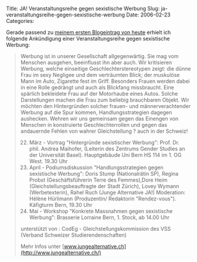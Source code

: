 Title: JA! Veranstaltungsreihe gegen sexistische Werbung
Slug: ja-veranstaltungsreihe-gegen-sexistische-werbung
Date: 2006-02-23
Categories:

Gerade passend zu [meinem ersten Blogeintrag von heute](http://blog.irregular.ch/2006/02/23/der-perfekte-korper/) erhielt ich folgende Ankündigung einer Veranstaltungsreihe gegen sexistische Werbung:

> Werbung ist in unserer Gesellschaft allgegenwärtig. Sie mag vom Menschen ausgehen, beeinflusst ihn aber auch. Wir kritisieren Werbung, welche einseitige Geschlechterstereotypen zeigt: die dünne Frau im sexy Negligee und dem verträumten Blick; der muskulöse Mann im Auto, Zigarette fest im Griff. Besonders Frauen werden dabei in eine Rolle gedrängt und auch als Blickfang missbraucht. Eine
> spärlich bekleidete Frau auf der Motorhaube eines Autos. Solche Darstellungen machen die Frau zum beliebig brauchbaren Objekt. Wir möchten den Hintergründen solcher frauen- und männerverachtender Werbung auf die Spur kommen, Handlungsstrategien dagegen aushecken. Wehren wir uns gemeinsam gegen das Einengen von Menschen in konstruierte Geschlechterrollen und gegen das andauernde Fehlen von wahrer Gleichstellung ? auch in der Schweiz!
>
> 22. März - Vortrag
>     "Hintergründe sexistischer Werbung":
>     Prof. Dr. phil. Andrea Maihofer, (Leiterin des Zentrums Gender Studies an der Universität Basel).
>     Hauptgebäude Uni Bern HS 114 im 1. OG West. 19.30 Uhr
> 23. April - Podiumsdiskussion
>     "Handlungsstrategien gegen sexistische Werbung":
>     Doris Stump (Nationalrätin SP), Regina Probst (Geschäftsführerin Terre des Femmes),Dore Heim (Gleichstellungsbeauftragte der Stadt Zürich), Lovey Wymann (Werbetexterin), Rahel Ruch (Junge Alternative JA!)
>     Moderation: Hélène Hürlimann (Produzentin/ Redaktorin "Rendez-vous").
>     Käfigturm Bern, 19.30 Uhr
> 24. Mai - Workshop
>     "Konkrete Massnahmen gegen sexistische Werbung":
>     Brasserie Lorraine Bern, 1. Stock, ab 14.00 Uhr
>
> unterstützt von : CodEg - Gleichstellungskommission des VSS (Verband Schweizer Studierendenschaften)
>
> Mehr Infos unter [www.jungealternative.ch](http://www.jungealternative.ch/)
